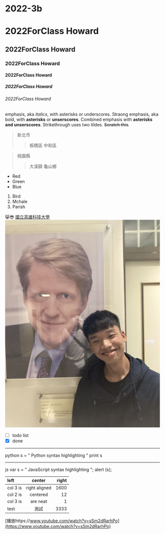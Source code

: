 # 2022-3b
# 2022ForClass Howard
## 2022ForClass Howard
### 2022ForClass Howard
#### 2022ForClass Howard
##### 2022ForClass Howard
###### 2022ForClass Howard

emphasis, aka *italics*, with asterisks or underscores.
Straong emphasis, aka bold, with **asterisks** or **unserscores**.
Combined emphasis with **asterisks and unserscores**.
Strikethrough uses two tildes. ~~Scratch this~~.


> 新北市
>>板橋區
>>中和區

> 桃園縣
>>大溪鎮
>>龜山鄉

* Red
* Green
* Blue

1. Bird
2. Mchale
3. Parish


😸😎
[國立高雄科技大學](https://www.nkust.edu.tw/)
![NKUST](nkust.png.jpg "nkust")
- [ ] todo list
- [x] done

***

python
s = " Python syntax highlighting "
print s
***

js
var s = " JavaScript syntax highlighting ";
alert (s);

| left | center | right |
| :------------- | :--------------------: | ------------:|
| col 3 is | right aligned | 1600 |
| col 2 is | centered | 12 |
| col 3 is | are neat | 1 |
| test | 測試 | 3333 |

[播放https://www.youtube.com/watch?v=sSm2dRarhPo](https://www.youtube.com/watch?v=sSm2dRarhPo)

